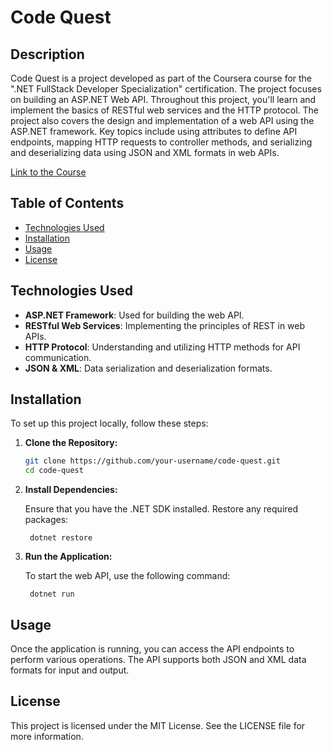 # Code Quest

## Description
Code Quest is a project developed as part of the Coursera course for the ".NET FullStack Developer Specialization" certification. The project focuses on building an ASP.NET Web API. Throughout this project, you'll learn and implement the basics of RESTful web services and the HTTP protocol. The project also covers the design and implementation of a web API using the ASP.NET framework. Key topics include using attributes to define API endpoints, mapping HTTP requests to controller methods, and serializing and deserializing data using JSON and XML formats in web APIs.

[Link to the Course](https://www.coursera.org/learn/dot-net-full-stack-foundation/home/)

## Table of Contents
- [Technologies Used](#technologies-used)
- [Installation](#installation)
- [Usage](#usage)
- [License](#license)

## Technologies Used
- **ASP.NET Framework**: Used for building the web API.
- **RESTful Web Services**: Implementing the principles of REST in web APIs.
- **HTTP Protocol**: Understanding and utilizing HTTP methods for API communication.
- **JSON & XML**: Data serialization and deserialization formats.


## Installation
To set up this project locally, follow these steps:

1. **Clone the Repository:**
   ```bash
   git clone https://github.com/your-username/code-quest.git
   cd code-quest

2. **Install Dependencies:**

    Ensure that you have the .NET SDK installed.
    Restore any required packages:

        dotnet restore


3. **Run the Application:**

    To start the web API, use the following command:

        dotnet run


## Usage ##

Once the application is running, you can access the API endpoints to perform various operations. The API supports both JSON and XML data formats for input and output.


## License ##

This project is licensed under the MIT License. See the LICENSE file for more information.
